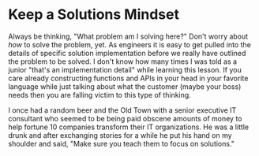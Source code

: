 # Keep a Solutions Mindset

Always be thinking, "What problem am I solving here?" Don't worry about
*how* to solve the problem, yet. As engineers it is easy to get pulled
into the details of specific solution implementation before we really
have outlined the problem to be solved. I don't know how many times I
was told as a junior "that's an implementation detail" while learning
this lesson. If you care already constructing functions and APIs in your
head in your favorite language while just talking about what the
customer (maybe your boss) needs then you are falling victim to this
type of thinking.

I once had a random beer and the Old Town with a senior executive IT
consultant who seemed to be being paid obscene amounts of money to help
fortune 10 companies transform their IT organizations. He was a little
drunk and after exchanging stories for a while he put his hand on my
shoulder and said, "Make sure you teach them to focus on solutions." 
